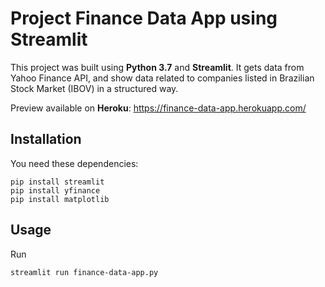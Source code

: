 # Project Finance Data App using Streamlit 

This project was built using **Python 3.7** and **Streamlit**. It gets data from Yahoo Finance API, and show data related to companies listed in Brazilian Stock Market (IBOV) in a structured way.

Preview available on **Heroku**: https://finance-data-app.herokuapp.com/ 

## Installation
You need these dependencies:
```console
pip install streamlit
pip install yfinance
pip install matplotlib
```

## Usage
Run
```console
streamlit run finance-data-app.py
```
